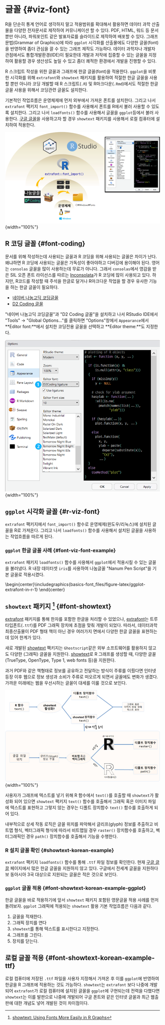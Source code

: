 


# 글꼴 {#viz-font}

R을 단순히 통계 언어로 생각하지 말고 적용범위를 확대해서 활용하면 
데이터 과학 산출물을 다양한 전자문서로 제작하여 커뮤니케이션 할 수 있다.
PDF, HTML, 워드 등 문서 뿐만 아니라, 파워포인트 같은 발표자료를
슬라이드로 제작하여 배포할 수 있다. 그래프 문법(Grammar of Graphics)에 따라 
`ggplot` 시각화를 산출물에도 다양한 글꼴(font)을 반영하여 좀더 관심을 끌 수 있는 
그래프 제작도 가능하다. 데이터 과학자나 개발자 관점에서도 통합개발환경(IDE)이
필요한데 개발과 저작에 집중할 수 있는 글꼴을 지정하여 활용할 경우
생산성도 높일 수 있고 좀더 쾌적한 환경에서 개발을 진행할 수 있다.

R 스크립트 작성을 위한 글꼴과 그래프에 한글 글꼴(font)을 적용한다.
`ggplot`을 비롯한 시각화를 위해 `extrafont`와 `showtext` 패키지를
활용하여 적절한 한글 글꼴을 사용할 뿐만 아니라 코딩 개발할 때
R 스크립트(`.R`) 및 R마크다운(`.Rmd`)에서도 적절한 한글글꼴 사용을 위해서 
코딩관련 글꼴도 설치한다.

기본적인 작업흐름은 운영체제에 먼저 외부에서 가져온 폰트를 설치한다.
그리고 나서 `extrafont` 팩키지 `font_import()` 함수를 사용해서 폰트를
R에서 불러 사용할 수 있도록 설치한다. 그리고 나서 `loadfonts()` 함수를
사용해서 글꼴을 `ggplot`등에서 불러 사용한다.
[구글 글꼴](https://fonts.google.com/)을 사용하고자 할 경우 `showtext` 패키지를 
사용해서 로컬 컴퓨터에 설치하여 적용한다.

![R 폰트/글꼴 설치](assets/images/font_overview.png){width="100%"}

## R 코딩 글꼴 {#font-coding}

문서를 위해 작성하는데 사용되는 글꼴과 R 코딩을 위해 사용되는 글꼴은
차이가 난다. 왜냐하면 R 코딩에 사용되는 글꼴은 가독성이 좋아야하고
디버깅에 용이해야 된다. 영어는 `consolas` 글꼴을 많이 사용하는데 무료가
아니다. 그래서 `consolas`에서 영감을 받은 SIL 오픈 폰트 라이선스를
따르는 [Inconsolata](https://en.wikipedia.org/wiki/Inconsolata)가 R
코딩에 많이 사용되고 있다. 하지만, R코드를 작성할 때 주석을 한글로
달거나 R마크다운 작업을 할 경우 유사한 기능을 하는 한글 글꼴이 필요하다.

-   [네이버 나눔고딕 코딩글꼴](https://github.com/naver/nanumfont/blob/master/README.md)
-   [D2 Coding 글꼴](https://github.com/naver/d2codingfont)

"네이버 나눔고딕 코딩글꼴"과 "D2 Coding 글꼴"을 설치하고 나서 RStudio
IDE에서 "Tools" &rarr; "Global Options..."를 클릭하면 "Options"창에서
`Appearance`에서 **Editor font:**에서 설치한 코딩전용 글꼴을 선택하고
**Editor theme:**도 지정한다.

![D2 코딩폰트 설치](assets/images/font_d2coding.png){width="100%"}

## `ggplot` 시각화 글꼴 {#r-viz-font}

`extrafont` 팩키지에서 `font_import()` 함수로 운영체제(윈도우/리눅스)에
설치된 글꼴을 R로 가져온다. 그리고 나서 `loadfonts()` 함수를 사용해서
설치된 글꼴을 사용하는 작업흐름을 따르게 된다.




### `ggplot` 한글 글꼴 사례 {#font-viz-font-example}

`extrafont` 패키지 `loadfonts()` 함수를 사용해서 `ggplot`에서 적용시킬 수 있는
글꼴을 불러냈다. R 내장 데이터셋 `iris`를 사용하여 나눔글꼴 "Nanum Pen Script"을 기본 글꼴로 적용시켰다.


\begin{center}\includegraphics{basics-font_files/figure-latex/ggplot-extrafont-in-r-1} \end{center}

## `showtext` 패키지 [^showtext] {#font-showtext}

[^showtext]: [showtext: Using Fonts More Easily in R
    Graphs](https://cran.rstudio.com/web/packages/showtext/index.html)

[extrafont](https://github.com/wch/extrafont) 패키지를 통해 한자를
포함한 한글을 처리할 수 있었으나, [extrafont](https://github.com/wch/extrafont)는 트루타입폰트(`.ttf`)를
PDF 그래픽 장치에 초점을 맞춰 개발이 되었다. 따라서, 데이터과학
최종산출물이 PDF 형태 책이 아닌 경우 여러가지 면에서 다양한 한글 글꼴을
표현하는데 있어 한계가 있다. 

새로 개발된 [showtext](https://cran.rstudio.com/web/packages/showtext/index.html)
팩키지는 `Ghostscript`같은 외부 소프트웨어를 활용하지 않고도 다양한
(그래픽) 글꼴을 지원한다. [showtext](https://cran.rstudio.com/web/packages/showtext/index.html)로
R 그래프를 생성할 때, 다양한 글꼴(TrueType, OpenType, Type 1, web fonts
등)을 지원한다.

과거 PDF와 같은 책형태로 정보를 공유하고 전달하는 방식이 주류를 이뤘다면 
인터넷 등장 이후 웹으로 정보 생성과 소비가 주류로 떠오르게 되면서 글꼴에도 
변화가 생겼다. 가까운 미래에는 웹을 우선시하는 글꼴이 대세를 이룰 것으로 보인다.

![`showtext` 글꼴](assets/images/font-showtext.png){width="100%"}


사용자가 그래프에 텍스트를 넣기 위해 R 함수에서 `text()`를 호출할 때
`showtext`가 활성화 되어 있으면 `showtext` 팩키지 `text()` 함수를
호출해서 그래픽 혹은 이미지 파일에 텍스트를 표현하고 그렇지 않는 경우는
디폴트 장치함수 `text()` 함수를 호출하게 되어 있다.

내부적으로 상세 작동 로직은 글꼴 위치를 파악해서 글리프(glyph) 정보를
추출하고 비트맵 형식, 벡터그래픽 형식에 따라서 비트맵일 경우 `raster()`
장치함수를 호출하고, 벡터그래픽인 경우 `path()` 장치함수를 호출해서
기능을 수행한다.


### R 설치 글꼴 확인 {#showtext-korean-example}

`extrafont` 팩키지 `loadfonts()` 함수를 통해 `.ttf` 파일 정보를
확인한다. 현재 [구글 글끌](http://www.google.com/fonts) 페이지에서 많은 한글
글꼴을 지원하지 않고 있다. 구글에서 전세계 글꼴을 지원하다보 동아시아 3국 대상으로 
지원되는 글꼴은 적은 것으로 보인다.



### `ggplot` 글꼴 적용 {#font-showtext-korean-example-ggplot}

한글 글꼴을 바로 적용하기에 앞서 `showtext` 패키지 포함된 영문글꼴 적용 사례를 먼저 돌려보자.
`ggplot` 그래픽에 적용되는 `showtext` 활용 기본 작업흐름은 다음과 같다.

1.  글꼴을 적재한다.
2.  그래픽 장치를 연다
3.  `showtext`를 통해 텍스트를 표시한다고 지정한다.
4.  그래프를 그린다.
5.  장치를 닫는다.



## 로컬 글꼴 적용 {#font-showtext-korean-example-ttf}

로컬 컴퓨터에 저장된 `.ttf` 파일을 사용자 지정해서 가져온 후 이를
`ggplot`에 반영하여 한글을 R 그래프에 적용하는 것도 가능하다.
`showtext`는 `extrafont` 보다 나중에 개발되어 `extrafont`가
로컬 컴퓨터에 설치된 글꼴을 `ggplot`에 구현되는데 전력을 다했다면
`showtext`는 이를 발판으로 나중에 개발되어 구글 폰트와 같은
인터넷 글꼴과 최근 웹출판에 대한 개념도 넣어 개발된 것이 차이점이다.







